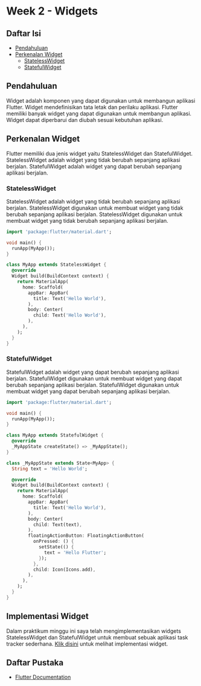 # Week 2 - Widgets 

## Daftar Isi
- [Pendahuluan](#pendahuluan)
- [Perkenalan Widget](#perkenalan-widget)
    - [StatelessWidget](#statelesswidget)
    - [StatefulWidget](#statefulwidget)


## Pendahuluan
Widget adalah komponen yang dapat digunakan untuk membangun aplikasi Flutter. Widget mendefinisikan tata letak dan perilaku aplikasi. Flutter memiliki banyak widget yang dapat digunakan untuk membangun aplikasi. Widget dapat diperbarui dan diubah sesuai kebutuhan aplikasi.

## Perkenalan Widget
Flutter memiliki dua jenis widget yaitu StatelessWidget dan StatefulWidget. StatelessWidget adalah widget yang tidak berubah sepanjang aplikasi berjalan. StatefulWidget adalah widget yang dapat berubah sepanjang aplikasi berjalan.

### StatelessWidget
StatelessWidget adalah widget yang tidak berubah sepanjang aplikasi berjalan. StatelessWidget digunakan untuk membuat widget yang tidak berubah sepanjang aplikasi berjalan. StatelessWidget digunakan untuk membuat widget yang tidak berubah sepanjang aplikasi berjalan.
```dart
import 'package:flutter/material.dart';

void main() {
  runApp(MyApp());
}

class MyApp extends StatelessWidget {
  @override
  Widget build(BuildContext context) {
    return MaterialApp(
      home: Scaffold(
        appBar: AppBar(
          title: Text('Hello World'),
        ),
        body: Center(
          child: Text('Hello World'),
        ),
      ),
    );
  }
}
```


### StatefulWidget
StatefulWidget adalah widget yang dapat berubah sepanjang aplikasi berjalan. StatefulWidget digunakan untuk membuat widget yang dapat berubah sepanjang aplikasi berjalan. StatefulWidget digunakan untuk membuat widget yang dapat berubah sepanjang aplikasi berjalan.

```dart
import 'package:flutter/material.dart';

void main() {
  runApp(MyApp());
}

class MyApp extends StatefulWidget {
  @override
  _MyAppState createState() => _MyAppState();
}

class _MyAppState extends State<MyApp> {
  String text = 'Hello World';

  @override
  Widget build(BuildContext context) {
    return MaterialApp(
      home: Scaffold(
        appBar: AppBar(
          title: Text('Hello World'),
        ),
        body: Center(
          child: Text(text),
        ),
        floatingActionButton: FloatingActionButton(
          onPressed: () {
            setState(() {
              text = 'Hello Flutter';
            });
          },
          child: Icon(Icons.add),
        ),
      ),
    );
  }
}
```

## Implementasi Widget
Dalam praktikum minggu ini saya telah mengimplementasikan widgets StatelessWidget dan StatefulWidget untuk membuat sebuak aplikasi task tracker sederhana. [Klik disini](/lib/) untuk melihat implementasi widget.



## Daftar Pustaka
- [Flutter Documentation](https://flutter.dev/docs)
